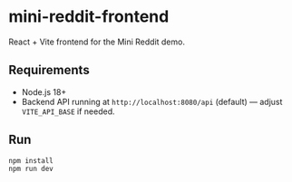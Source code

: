 # mini-reddit-frontend

React + Vite frontend for the Mini Reddit demo.

## Requirements
- Node.js 18+
- Backend API running at `http://localhost:8080/api` (default) — adjust `VITE_API_BASE` if needed.

## Run
```bash
npm install
npm run dev

